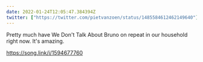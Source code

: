 ```yaml
---
date: 2022-01-24T12:05:47.384394Z
twitter: ["https://twitter.com/pietvanzoen/status/1485584612462149640"]
---
```

Pretty much have We Don't Talk About Bruno on repeat in our household right now. It's amazing. 

https://song.link/i/1594677760
